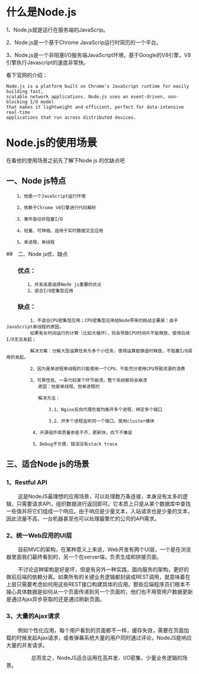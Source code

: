 # 什么是Node.js
1、Node.js就是运行在服务端的JavaScrip。   

2、Node.js是一个基于Chrome JavaScrip运行时简历的一个平台。  

3、Node.js是一个非阻塞I/O服务端JavaScript环境，基于Google的V8引擎，V8引擎执行Javascript的速度非常快。

看下官网的介绍：

```
Node.js is a platform built on Chrome’s JavaScript runtime for easily building fast, 
scalable network applications. Node.js uses an event-driven, non-blocking I/O model
that makes it lightweight and efficient, perfect for data-intensive real-time 
applications that run across distributed devices.
```
# Node.js的使用场景   
在看他的使用场景之前先了解下Node js 的优缺点吧   
 
## 一、Node js特点  
        1、他是一个JavaScript运行环境

        2、依赖于Chrome V8引擎进行代码解析

        3、事件驱动非阻塞I/O

        4、轻量、可伸缩、适用于实时数据交互应用

        5、单进程，单线程   
##　二、Node js优、缺点　　　
### &nbsp;&nbsp;&nbsp;&nbsp;&nbsp;&nbsp;&nbsp;&nbsp;优点：
```
        1、并发高是选择Node js重要的优点   
        2、适合I/O密集型应用   
```
### &nbsp;&nbsp;&nbsp;&nbsp;&nbsp;&nbsp;&nbsp;&nbsp;缺点：   
```
         1、不适合CPU密集型应用；CPU密集型应用给Node带来的挑战主要是：由于JavaScript单线程的原因，
         如果有长时间运行的计算（比如大循环），将会导致CPU时间片不能释放，使得后续I/O无法发起；

         解决方案：分解大型运算任务为多个小任务，使得运算能够适时释放，不阻塞I/O调用的发起。

         2、因为是单进程单线程的只能使用一个CPU，不能充分使用CPU导致资源的浪费

         3、可靠性低、一呆代码某个环节崩溃，整个系统都将会崩溃
            原因：他是单线程、但单进程的

            解决方法：

                3.1、Nginx反向代理负载均衡开多个进程，绑定多个端口

                3.2、开多个进程监听同一个端口，使用cluster模块

          4、开源组件库质量参差不齐，更新快，向下不兼容

          5、Debug不方便，错误没有stack trace
```
## 三、适合Node js的场景

### 1、Restful API
&nbsp;&nbsp;&nbsp;&nbsp;&nbsp;&nbsp;&nbsp;&nbsp;这是NodeJS最理想的应用场景，可以处理数万条连接，本身没有太多的逻辑，只需要请求API，组织数据进行返回即可。它本质上只是从某个数据库中查找一些值并将它们组成一个响应。由于响应是少量文本，入站请求也是少量的文本，因此流量不高，一台机器甚至也可以处理最繁忙的公司的API需求。
### 2、统一Web应用的UI层
&nbsp;&nbsp;&nbsp;&nbsp;&nbsp;&nbsp;&nbsp;&nbsp;目前MVC的架构，在某种意义上来说，Web开发有两个UI层，一个是在浏览器里面我们最终看到的，另一个在server端，负责生成和拼接页面。  
 
&nbsp;&nbsp;&nbsp;&nbsp;&nbsp;&nbsp;&nbsp;&nbsp;不讨论这种架构是好是坏，但是有另外一种实践，面向服务的架构，更好的做前后端的依赖分离。如果所有的关键业务逻辑都封装成REST调用，就意味着在上层只需要考虑如何用这些REST接口构建具体的应用。那些后端程序员们根本不操心具体数据是如何从一个页面传递到另一个页面的，他们也不用管用户数据更新是通过Ajax异步获取的还是通过刷新页面。
### 3、大量的Ajax请求
&nbsp;&nbsp;&nbsp;&nbsp;&nbsp;&nbsp;&nbsp;&nbsp;例如个性化应用，每个用户看到的页面都不一样，缓存失效，需要在页面加载的时候发起Ajax请求，或者弹幕系统大量的用户同时通过评论，NodeJS能响应大量的并发请求。

　 　
&nbsp;&nbsp;&nbsp;&nbsp;&nbsp;&nbsp;&nbsp;&nbsp;总而言之，NodeJS适合运用在高并发、I/O密集、少量业务逻辑的场景。
